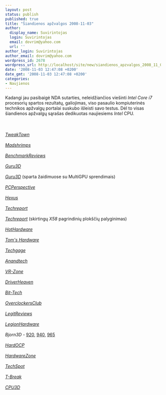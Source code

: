 ```yaml
---
layout: post
status: publish
published: true
title: "Šiandienos apžvalgos 2008-11-03"
author:
  display_name: Suvirintojas
  login: Suvirintojas
  email: dovrim@yahoo.com
  url: ''
author_login: Suvirintojas
author_email: dovrim@yahoo.com
wordpress_id: 2678
wordpress_url: http://localhost/site/new/siandienos_apzvalgos_2008_11_03/
date: '2008-11-03 12:47:08 +0200'
date_gmt: '2008-11-03 12:47:08 +0200'
categories:
- Naujienos
---
```

<p>Kadangi jau pasibaigė NDA sutarties, neleidžiančios viešinti <i>Intel Core i7</i> procesorių spartos rezultatų, galiojimas, viso pasaulio kompiuterinės technikos apžvalgų portalai suskubo išleisti savo testus. Dėl to visas šiandienos apžvalgų sąrašas dedikuotas naujiesiems <i>Intel</i> CPU.<br />
<br><br />
<br><a class="ns" href="http://www.tweaktown.com/reviews/1642/intel_core_i7_nehalem_arrives_and_fsb_departs/index.html"><i>TweakTown</i></a><br />
<br><a class="ns" href="http://www.madshrimps.be/?action=getarticle&amp;articID=884"><i>Madshrimps</i></a><br />
<br><a class="ns" href="http://benchmarkreviews.com/index.php?option=com_content&amp;task=view&amp;id=229&amp;Itemid=63"><i>BenchmarkReviews</i></a><br />
<br><a class="ns" href="http://www.guru3d.com/article/intel-core-i7-920-and-965-review/"><i>Guru3D</i></a><br />
<br><a class="ns" href="http://www.guru3d.com/article/core-i7-multigpu-sli-crossfire-game-performance-review/"><i>Guru3D</i></a> (sparta žaidimuose su MultiGPU sprendimais)<br />
<br><a class="ns" href="http://www.pcper.com/article.php?aid=634&amp;type=expert"><i>PCPerspective</i></a><br />
<br><a class="ns" href="http://www.hexus.net/content/item.php?item=16187"><i>Hexus</i></a><br />
<br><a class="ns" href="http://www.techreport.com/articles.x/15818"><i>Techreport</i></a><br />
<br><a class="ns" href="http://techreport.com/articles.x/15816"><i>Techreport</i></a> (skirtingų <i>X58</i> pagrindinių plokščių palyginimas)<br />
<br><a class="ns" href="http://hothardware.com/Articles/Intel-Core-i7-Processors-Nehalem-and-X58-Have-Arrived/"><i>HotHardware</i></a><br />
<br><a class="ns" href="http://www.tomshardware.com/reviews/Intel-Core-i7-Nehalem,2057.html"><i>Tom's Hardware</i></a><br />
<br><a class="ns" href="http://techgage.com/article/intel_core_i7_performance_preview/"><i>Techgage</i></a><br />
<br><a class="ns" href="http://anandtech.com/cpuchipsets/intel/showdoc.aspx?i=3448"><i>Anandtech</i></a><br />
<br><a class="ns" href="http://sg.vr-zone.com/articles/preview-of-intel-core-i7-extreme-965-setup/6163.html"><i>VR-Zone</i></a><br />
<br><a class="ns" href="http://www.driverheaven.net/reviews.php?reviewid=656"><i>DriverHeaven</i></a><br />
<br><a class="ns" href="http://www.bit-tech.net/hardware/2008/11/03/intel-core-i7-920-945-965-review/1"><i>Bit-Tech</i></a><br />
<br><a class="ns" href="http://www.overclockersclub.com/reviews/intel_core_i7/"><i>OverclockersClub</i></a><br />
<br><a class="ns" href="http://www.legitreviews.com/article/824/1/"><i>LegitReviews</i></a><br />
<br><a class="ns" href="http://www.legionhardware.com/document.php?id=786"><i>LegionHardware</i></a><br />
<br><i>Bjorn3D</i> - <a class="ns" href="http://www.bjorn3d.com/read.php?cID=1379">920</a>, <a class="ns" href="http://www.bjorn3d.com/read.php?cID=1378">940</a>, <a class="ns" href="http://www.bjorn3d.com/read.php?cID=1375">965</a><br />
<br><a class="ns" href="http://enthusiast.hardocp.com/article.html?art=MTU3OCwxLCxoZW50aHVzaWFzdA=="><i>HardOCP</i></a><br />
<br><a class="ns" href="http://www.hardwarezone.com/articles/view.php?cid=2&amp;id=2736"><i>HardwareZone</i></a><br />
<br><a class="ns" href="http://www.techspot.com/review/124-intel-core-i7-920-940-965/"><i>TechSpot</i></a><br />
<br><a class="ns" href="http://www.tbreak.com/articles/8/1/Intel-Core-i7-920-amp-965-EE-CPUs/Page1.html"><i>T-Break</i></a><br />
<br><a class="ns" href="http://www.cpu3d.com/review/6265-1/intel-core-i7-920-nehalem-processor/introduction.html"><i>CPU3D</i></a><br />
<br><br />
<br><br />
<br></p>
